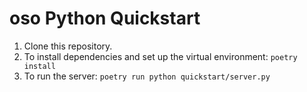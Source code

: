 # oso Python Quickstart

1. Clone this repository.
2. To install dependencies and set up the virtual environment: `poetry install`
3. To run the server: `poetry run python quickstart/server.py`
